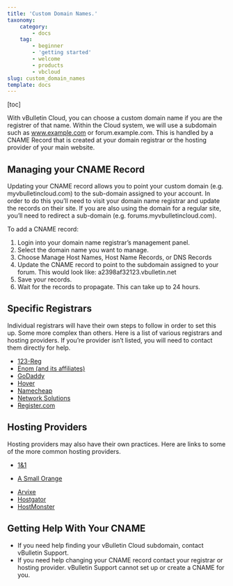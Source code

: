 ```yaml
---
title: 'Custom Domain Names.'
taxonomy:
    category:
        - docs
    tag:
        - beginner
        - 'getting started'
        - welcome
        - products
        - vbcloud
slug: custom_domain_names
template: docs
---
```

[toc]

With vBulletin Cloud, you can choose a custom domain name if you are the registrer of that name. Within the Cloud system, we will use a subdomain such as www.example.com or forum.example.com. This is handled by a CNAME Record that is created at your domain registrar or the hosting provider of your main website.

## Managing your CNAME Record

Updating your CNAME record allows you to point your custom domain (e.g. myvbulletincloud.com) to the sub-domain assigned to your account. In order to do this you’ll need to visit your domain name registrar and update the records on their site. If you are also using the domain for a regular site, you’ll need to redirect a sub-domain (e.g. forums.myvbulletincloud.com).

To add a CNAME record:

1.	Login into your domain name registrar’s management panel.
2.	Select the domain name you want to manage.
3.	Choose Manage Host Names, Host Name Records, or DNS Records
4.	Update the CNAME record to point to the subdomain assigned to your forum. This would look like: a2398af32123.vbulletin.net
5.	Save your records.
6.	Wait for the records to propagate. This can take up to 24 hours.

## Specific Registrars
Individual registrars will have their own steps to follow in order to set this up. Some more complex than others. Here is a list of various registrars and hosting providers. If you’re provider isn’t listed, you will need to contact them directly for help.

+ [123-Reg](http://www.123-reg.co.uk/support/answers/Domains/Domain-Configuration/how-do-i-set-up-a-cname-record-on-my-domain-name-1198/)
+ [Enom (and its affiliates)](http://www.enomcentral.com/help/dnsdemo.asp)
+ [GoDaddy](http://support.godaddy.com/help/article/680/managing-dns-for-your-domain-names)
+ [Hover](https://help.hover.com/hc/en-us/articles/217282457-How-to-Edit-DNS-records-A-CNAME-MX-TXT-and-SRV-Updated-Aug-2015-)
+ [Namecheap](https://www.namecheap.com/support/knowledgebase/article.aspx/1031/2/)
+ [Network Solutions](http://www.networksolutions.com/support/cname-records-host-aliases/)
+ [Register.com](http://support.launchrock.co/knowledgebase/articles/137754-register-com-cname-record-instructions)

## Hosting Providers
Hosting providers may also have their own practices. Here are links to some of the more common hosting providers.
+ [1&1](https://help.1and1.com/domains-c36931/domain-administration-c79822/dns-settings-c37586/enter-a-cname-record-for-your-domain-a643600.html)
* [A Small Orange](https://kb.asmallorange.com/customer/portal/articles/1603070-all-about-subdomains)
+ [Arvixe](https://blog.arvixe.com/making-dns-zone-changes-in-cpanel/)
+ [Hostgator](http://support.hostgator.com/articles/cpanel/how-to-change-dns-zones-mx-cname-and-a-records+) 
+ [HostMonster](https://my.hostmonster.com/cgi/help/cname)

## Getting Help With Your CNAME
+ If you need help finding your vBulletin Cloud subdomain, contact vBulletin Support.
+ If you need help changing your CNAME record contact your registrar or hosting provider. vBulletin Support cannot set up or create a CNAME for you.

